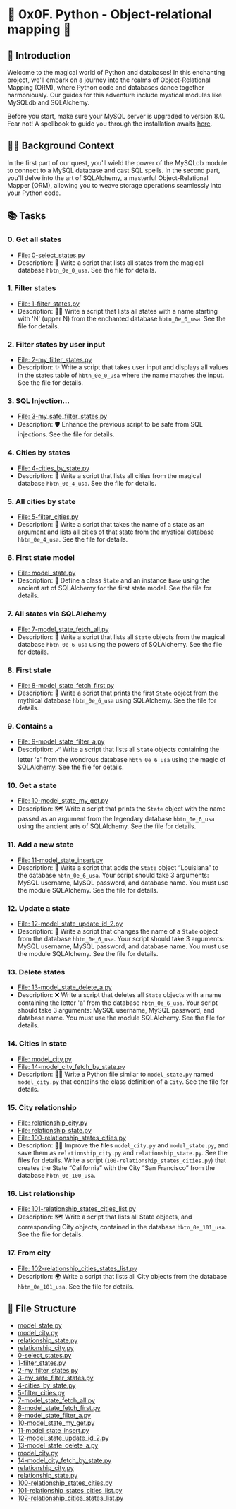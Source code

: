 # 🌈 0x0F. Python - Object-relational mapping 🦄

## 🚀 Introduction
Welcome to the magical world of Python and databases! In this enchanting project, we'll embark on a journey into the realms of Object-Relational Mapping (ORM), where Python code and databases dance together harmoniously. Our guides for this adventure include mystical modules like MySQLdb and SQLAlchemy.

Before you start, make sure your MySQL server is upgraded to version 8.0. Fear not! A spellbook to guide you through the installation awaits [here](https://example.com).

## 🧙‍♂️ Background Context
In the first part of our quest, you'll wield the power of the MySQLdb module to connect to a MySQL database and cast SQL spells. In the second part, you'll delve into the art of SQLAlchemy, a masterful Object-Relational Mapper (ORM), allowing you to weave storage operations seamlessly into your Python code.

## 📚 Tasks

### 0. Get all states
- [File: 0-select_states.py](./0x0F-python-object_relational_mapping/0-select_states.py)
- Description: 📜 Write a script that lists all states from the magical database `hbtn_0e_0_usa`. See the file for details.

### 1. Filter states
- [File: 1-filter_states.py](./0x0F-python-object_relational_mapping/1-filter_states.py)
- Description: 🧙‍♂️ Write a script that lists all states with a name starting with 'N' (upper N) from the enchanted database `hbtn_0e_0_usa`. See the file for details.

### 2. Filter states by user input
- [File: 2-my_filter_states.py](./0x0F-python-object_relational_mapping/2-my_filter_states.py)
- Description: ✨ Write a script that takes user input and displays all values in the states table of `hbtn_0e_0_usa` where the name matches the input. See the file for details.

### 3. SQL Injection...
- [File: 3-my_safe_filter_states.py](./0x0F-python-object_relational_mapping/3-my_safe_filter_states.py)
- Description: 🛡️ Enhance the previous script to be safe from SQL injections. See the file for details.

### 4. Cities by states
- [File: 4-cities_by_state.py](./0x0F-python-object_relational_mapping/4-cities_by_state.py)
- Description: 🌆 Write a script that lists all cities from the magical database `hbtn_0e_4_usa`. See the file for details.

### 5. All cities by state
- [File: 5-filter_cities.py](./0x0F-python-object_relational_mapping/5-filter_cities.py)
- Description: 🏰 Write a script that takes the name of a state as an argument and lists all cities of that state from the mystical database `hbtn_0e_4_usa`. See the file for details.

### 6. First state model
- [File: model_state.py](./0x0F-python-object_relational_mapping/model_state.py)
- Description: 🧩 Define a class `State` and an instance `Base` using the ancient art of SQLAlchemy for the first state model. See the file for details.

### 7. All states via SQLAlchemy
- [File: 7-model_state_fetch_all.py](./0x0F-python-object_relational_mapping/7-model_state_fetch_all.py)
- Description: 📜 Write a script that lists all `State` objects from the magical database `hbtn_0e_6_usa` using the powers of SQLAlchemy. See the file for details.

### 8. First state
- [File: 8-model_state_fetch_first.py](./0x0F-python-object_relational_mapping/8-model_state_fetch_first.py)
- Description: 🎇 Write a script that prints the first `State` object from the mythical database `hbtn_0e_6_usa` using SQLAlchemy. See the file for details.

### 9. Contains `a`
- [File: 9-model_state_filter_a.py](./0x0F-python-object_relational_mapping/9-model_state_filter_a.py)
- Description: 🪄 Write a script that lists all `State` objects containing the letter 'a' from the wondrous database `hbtn_0e_6_usa` using the magic of SQLAlchemy. See the file for details.

### 10. Get a state
- [File: 10-model_state_my_get.py](./0x0F-python-object_relational_mapping/10-model_state_my_get.py)
- Description: 🗺️ Write a script that prints the `State` object with the name passed as an argument from the legendary database `hbtn_0e_6_usa` using the ancient arts of SQLAlchemy. See the file for details.

### 11. Add a new state
- [File: 11-model_state_insert.py](./0x0F-python-object_relational_mapping/11-model_state_insert.py)
- Description: 🌟 Write a script that adds the `State` object “Louisiana” to the database `hbtn_0e_6_usa`. Your script should take 3 arguments: MySQL username, MySQL password, and database name. You must use the module SQLAlchemy. See the file for details.

### 12. Update a state
- [File: 12-model_state_update_id_2.py](./0x0F-python-object_relational_mapping/12-model_state_update_id_2.py)
- Description: 🔄 Write a script that changes the name of a `State` object from the database `hbtn_0e_6_usa`. Your script should take 3 arguments: MySQL username, MySQL password, and database name. You must use the module SQLAlchemy. See the file for details.

### 13. Delete states
- [File: 13-model_state_delete_a.py](./0x0F-python-object_relational_mapping/13-model_state_delete_a.py)
- Description: ❌ Write a script that deletes all `State` objects with a name containing the letter 'a' from the database `hbtn_0e_6_usa`. Your script should take 3 arguments: MySQL username, MySQL password, and database name. You must use the module SQLAlchemy. See the file for details.

### 14. Cities in state
- [File: model_city.py](./0x0F-python-object_relational_mapping/model_city.py)
- [File: 14-model_city_fetch_by_state.py](./0x0F-python-object_relational_mapping/14-model_city_fetch_by_state.py)
- Description: 🌆✨ Write a Python file similar to `model_state.py` named `model_city.py` that contains the class definition of a `City`. See the file for details.

### 15. City relationship
- [File: relationship_city.py](./0x0F-python-object_relational_mapping/relationship_city.py)
- [File: relationship_state.py](./0x0F-python-object_relational_mapping/relationship_state.py)
- [File: 100-relationship_states_cities.py](./0x0F-python-object_relational_mapping/100-relationship_states_cities.py)
- Description: 🏰🌟 Improve the files `model_city.py` and `model_state.py`, and save them as `relationship_city.py` and `relationship_state.py`. See the files for details. Write a script (`100-relationship_states_cities.py`) that creates the State “California” with the City “San Francisco” from the database `hbtn_0e_100_usa`.

### 16. List relationship
- [File: 101-relationship_states_cities_list.py](./0x0F-python-object_relational_mapping/101-relationship_states_cities_list.py)
- Description: 🗺️ Write a script that lists all State objects, and corresponding City objects, contained in the database `hbtn_0e_101_usa`. See the file for details.

### 17. From city
- [File: 102-relationship_cities_states_list.py](./0x0F-python-object_relational_mapping/102-relationship_cities_states_list.py)
- Description: 🌍 Write a script that lists all City objects from the database `hbtn_0e_101_usa`. See the file for details.

## 📜 File Structure
- [model_state.py](./0x0F-python-object_relational_mapping/model_state.py)
- [model_city.py](./0x0F-python-object_relational_mapping/model_city.py)
- [relationship_state.py](./0x0F-python-object_relational_mapping/relationship_state.py)
- [relationship_city.py](./0x0F-python-object_relational_mapping/relationship_city.py)
- [0-select_states.py](./0x0F-python-object_relational_mapping/0-select_states.py)
- [1-filter_states.py](./0x0F-python-object_relational_mapping/1-filter_states.py)
- [2-my_filter_states.py](./0x0F-python-object_relational_mapping/2-my_filter_states.py)
- [3-my_safe_filter_states.py](./0x0F-python-object_relational_mapping/3-my_safe_filter_states.py)
- [4-cities_by_state.py](./0x0F-python-object_relational_mapping/4-cities_by_state.py)
- [5-filter_cities.py](./0x0F-python-object_relational_mapping/5-filter_cities.py)
- [7-model_state_fetch_all.py](./0x0F-python-object_relational_mapping/7-model_state_fetch_all.py)
- [8-model_state_fetch_first.py](./0x0F-python-object_relational_mapping/8-model_state_fetch_first.py)
- [9-model_state_filter_a.py](./0x0F-python-object_relational_mapping/9-model_state_filter_a.py)
- [10-model_state_my_get.py](./0x0F-python-object_relational_mapping/10-model_state_my_get.py)
- [11-model_state_insert.py](./0x0F-python-object_relational_mapping/11-model_state_insert.py)
- [12-model_state_update_id_2.py](./0x0F-python-object_relational_mapping/12-model_state_update_id_2.py)
- [13-model_state_delete_a.py](./0x0F-python-object_relational_mapping/13-model_state_delete_a.py)
- [model_city.py](./0x0F-python-object_relational_mapping/model_city.py)
- [14-model_city_fetch_by_state.py](./0x0F-python-object_relational_mapping/14-model_city_fetch_by_state.py)
- [relationship_city.py](./0x0F-python-object_relational_mapping/relationship_city.py)
- [relationship_state.py](./0x0F-python-object_relational_mapping/relationship_state.py)
- [100-relationship_states_cities.py](./0x0F-python-object_relational_mapping/100-relationship_states_cities.py)
- [101-relationship_states_cities_list.py](./0x0F-python-object_relational_mapping/101-relationship_states_cities_list.py)
- [102-relationship_cities_states_list.py](./0x0F-python-object_relational_mapping/102-relationship_cities_states_list.py)
